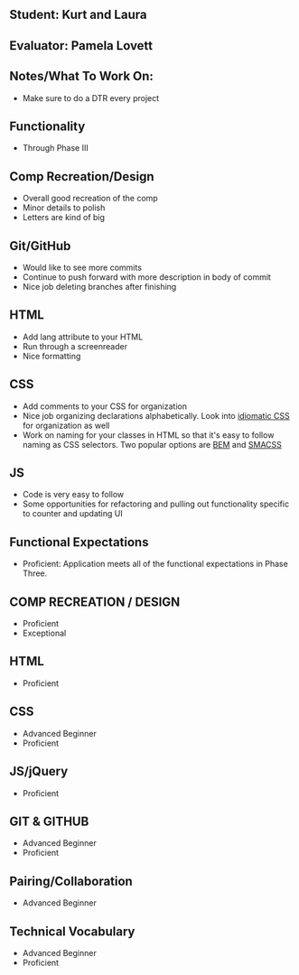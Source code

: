 ## Student: Kurt and Laura
## Evaluator: Pamela Lovett
## Notes/What To Work On:

- Make sure to do a DTR every project

## Functionality
- Through Phase III

## Comp Recreation/Design
- Overall good recreation of the comp 
- Minor details to polish
- Letters are kind of big

## Git/GitHub
- Would like to see more commits
- Continue to push forward with more description in body of commit
- Nice job deleting branches after finishing

## HTML
- Add lang attribute to your HTML
- Run through a screenreader
- Nice formatting

## CSS
- Add comments to your CSS for organization
- Nice job organizing declarations alphabetically. Look into [idiomatic CSS](https://github.com/necolas/idiomatic-css) for organization as well
- Work on naming for your classes in HTML so that it's easy to follow naming as CSS selectors. Two popular options are [BEM](http://getbem.com/) and [SMACSS](https://smacss.com/) 

## JS
- Code is very easy to follow
- Some opportunities for refactoring and pulling out functionality specific to counter and updating UI

## Functional Expectations

* Proficient: Application meets all of the functional expectations in Phase Three.

## COMP RECREATION / DESIGN

* Proficient  
* Exceptional  

## HTML

* Proficient  

## CSS

* Advanced Beginner  
* Proficient  

## JS/jQuery

* Proficient  

## GIT & GITHUB

* Advanced Beginner  
* Proficient  

## Pairing/Collaboration
  
* Advanced Beginner

## Technical Vocabulary

* Advanced Beginner
* Proficient
